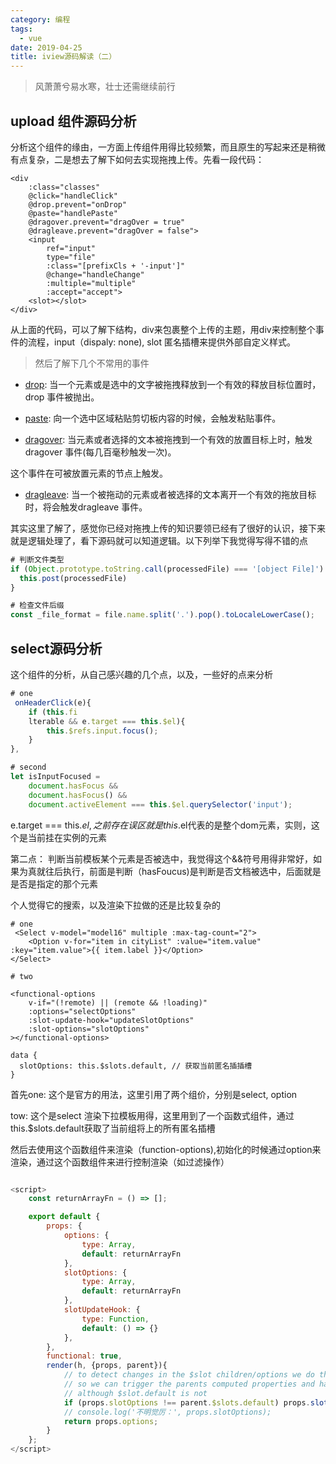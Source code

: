 ```yaml
---
category: 编程
tags:
  - vue
date: 2019-04-25
title: iview源码解读（二）
---
```


> 风萧萧兮易水寒，壮士还需继续前行

<!-- more -->

## upload 组件源码分析
分析这个组件的缘由，一方面上传组件用得比较频繁，而且原生的写起来还是稍微有点复杂，二是想去了解下如何去实现拖拽上传。先看一段代码：
```vue
<div
    :class="classes"
    @click="handleClick"
    @drop.prevent="onDrop"
    @paste="handlePaste"
    @dragover.prevent="dragOver = true"
    @dragleave.prevent="dragOver = false">
    <input
        ref="input"
        type="file"
        :class="[prefixCls + '-input']"
        @change="handleChange"
        :multiple="multiple"
        :accept="accept">
    <slot></slot>
</div>
```
从上面的代码，可以了解下结构，div来包裹整个上传的主题，用div来控制整个事件的流程，input（dispaly: none), slot 匿名插槽来提供外部自定义样式。

> 然后了解下几个不常用的事件

* [drop](https://developer.mozilla.org/zh-CN/docs/Web/API/Document/drop_event): 当一个元素或是选中的文字被拖拽释放到一个有效的释放目标位置时，drop 事件被抛出。

* [paste](https://developer.mozilla.org/zh-CN/docs/Web/Events/paste): 向一个选中区域粘贴剪切板内容的时候，会触发粘贴事件。

* [dragover](https://developer.mozilla.org/zh-CN/docs/Web/API/Document/dragover_event): 当元素或者选择的文本被拖拽到一个有效的放置目标上时，触发 dragover 事件(每几百毫秒触发一次)。

这个事件在可被放置元素的节点上触发。

* [dragleave](https://developer.mozilla.org/zh-CN/docs/Web/API/Document/dragleave_event): 当一个被拖动的元素或者被选择的文本离开一个有效的拖放目标时，将会触发dragleave 事件。

其实这里了解了，感觉你已经对拖拽上传的知识要领已经有了很好的认识，接下来就是逻辑处理了，看下源码就可以知道逻辑。以下列举下我觉得写得不错的点
```js
# 判断文件类型
if (Object.prototype.toString.call(processedFile) === '[object File]') 
  this.post(processedFile)          
}

# 检查文件后缀
const _file_format = file.name.split('.').pop().toLocaleLowerCase();
```

## select源码分析
这个组件的分析，从自己感兴趣的几个点，以及，一些好的点来分析
```js
# one
 onHeaderClick(e){
    if (this.fi
    lterable && e.target === this.$el){
        this.$refs.input.focus();
    }
},

# second
let isInputFocused =
    document.hasFocus &&
    document.hasFocus() &&
    document.activeElement === this.$el.querySelector('input');
```
e.target === this.$el, 之前存在误区就是this.$el代表的是整个dom元素，实则，这个是当前挂在实例的元素

第二点：
  判断当前模板某个元素是否被选中，我觉得这个&&符号用得非常好，如果为真就往后执行，前面是判断（hasFoucus)是判断是否文档被选中，后面就是是否是指定的那个元素

个人觉得它的搜索，以及渲染下拉做的还是比较复杂的
``` vue
# one
 <Select v-model="model16" multiple :max-tag-count="2">
    <Option v-for="item in cityList" :value="item.value" :key="item.value">{{ item.label }}</Option>
</Select>

# two

<functional-options
    v-if="(!remote) || (remote && !loading)"
    :options="selectOptions"
    :slot-update-hook="updateSlotOptions"
    :slot-options="slotOptions"
></functional-options>

data {
  slotOptions: this.$slots.default, // 获取当前匿名插插槽
} 

```

首先one:
  这个是官方的用法，这里引用了两个组价，分别是select, option

tow:
这个是select 渲染下拉模板用得，这里用到了一个函数式组件，通过this.$slots.default获取了当前组将上的所有匿名插槽

然后去使用这个函数组件来渲染（function-options),初始化的时候通过option来渲染，通过这个函数组件来进行控制渲染（如过滤操作）
```js

<script>
    const returnArrayFn = () => [];

    export default {
        props: {
            options: {
                type: Array,
                default: returnArrayFn
            },
            slotOptions: {
                type: Array,
                default: returnArrayFn
            },
            slotUpdateHook: {
                type: Function,
                default: () => {}
            },
        },
        functional: true,
        render(h, {props, parent}){
            // to detect changes in the $slot children/options we do this hack
            // so we can trigger the parents computed properties and have everything reactive
            // although $slot.default is not
            if (props.slotOptions !== parent.$slots.default) props.slotUpdateHook();
            // console.log('不明觉厉：', props.slotOptions);
            return props.options;
        }
    };
</script>
```


